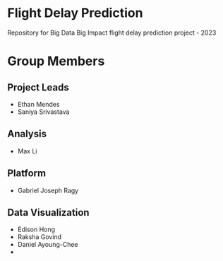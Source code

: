 # Flight Delay Prediction
Repository for Big Data Big Impact flight delay prediction project - 2023

# Group Members
## Project Leads
* Ethan Mendes
* Saniya Srivastava

## Analysis
* Max Li

## Platform
* Gabriel Joseph Ragy

## Data Visualization
* Edison Hong
* Raksha Govind
* Daniel Ayoung-Chee
*
